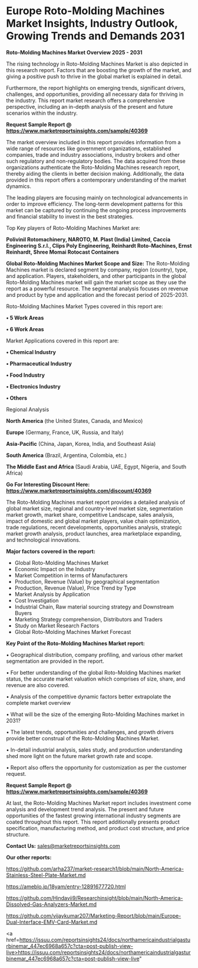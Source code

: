 # Europe Roto-Molding Machines Market Insights, Industry Outlook, Growing Trends and Demands 2031

<Strong> Roto-Molding Machines Market Overview 2025 - 2031</strong>

The rising technology in Roto-Molding Machines Market is also depicted in this research report. Factors that are boosting the growth of the market, and giving a positive push to thrive in the global market is explained in detail.

Furthermore, the report highlights on emerging trends, significant drivers, challenges, and opportunities, providing all necessary data for thriving in the industry. This report market research offers a comprehensive perspective, including an in-depth analysis of the present and future scenarios within the industry.

<strong>Request Sample Report @ <a href=https://www.marketreportsinsights.com/sample/40369>https://www.marketreportsinsights.com/sample/40369</a></strong>

The market overview included in this report provides information from a wide range of resources like government organizations, established companies, trade and industry associations, industry brokers and other such regulatory and non-regulatory bodies. The data acquired from these organizations authenticate the Roto-Molding Machines research report, thereby aiding the clients in better decision making. Additionally, the data provided in this report offers a contemporary understanding of the market dynamics.

The leading players are focusing mainly on technological advancements in order to improve efficiency. The long-term development patterns for this market can be captured by continuing the ongoing process improvements and financial stability to invest in the best strategies.

Top Key players of Roto-Molding Machines Market are:

<strong>Polivinil Rotomachinery, NAROTO, M. Plast (India) Limited, Caccia Engineering S.r.l., Clips Poly Engineering, Reinhardt Roto-Machines, Ernst Reinhardt, Shree Momai Rotocast Containers</strong>

<strong><b>Global Roto-Molding Machines Market Scope and Size:</b></strong>
The Roto-Molding Machines market is declared segment by company, region (country), type, and application. Players, stakeholders, and other participants in the global Roto-Molding Machines market will gain the market scope as they use the report as a powerful resource. The segmental analysis focuses on revenue and product by type and application and the forecast period of 2025-2031.

Roto-Molding Machines Market Types covered in this report are:

<strong>•  5 Work Areas

•  6 Work Areas</strong>

Market Applications covered in this report are:

<strong>•  Chemical Industry

•  Pharmaceutical Industry

•  Food Industry

•  Electronics Industry

•  Others</strong> 

Regional Analysis

<strong>North America</strong> (the United States, Canada, and Mexico)

<strong>Europe</strong> (Germany, France, UK, Russia, and Italy)

<strong>Asia-Pacific</strong> (China, Japan, Korea, India, and Southeast Asia)

<strong>South America</strong> (Brazil, Argentina, Colombia, etc.)

<strong>The Middle East and Africa</strong> (Saudi Arabia, UAE, Egypt, Nigeria, and South Africa)

<strong>Go For Interesting Discount Here: <a href=https://www.marketreportsinsights.com/discount/40369>https://www.marketreportsinsights.com/discount/40369</a></strong>

The Roto-Molding Machines market report provides a detailed analysis of global market size, regional and country-level market size, segmentation market growth, market share, competitive Landscape, sales analysis, impact of domestic and global market players, value chain optimization, trade regulations, recent developments, opportunities analysis, strategic market growth analysis, product launches, area marketplace expanding, and technological innovations.

<strong><b>Major factors covered in the report:</b></strong>
<ul>
  <li>Global Roto-Molding Machines Market </li>
  <li>Economic Impact on the Industry</li>
  <li>Market Competition in terms of Manufacturers</li>
  <li>Production, Revenue (Value) by geographical segmentation</li>
  <li>Production, Revenue (Value), Price Trend by Type</li>
  <li>Market Analysis by Application</li>
  <li>Cost Investigation</li>
  <li>Industrial Chain, Raw material sourcing strategy and Downstream Buyers</li>
  <li>Marketing Strategy comprehension, Distributors and Traders</li>
  <li>Study on Market Research Factors</li>
  <li>Global Roto-Molding Machines Market Forecast</li>
</ul>

<strong><b>Key Point of the Roto-Molding Machines Market report:</b></strong>

• Geographical distribution, company profiling, and various other market segmentation are provided in the report.

• For better understanding of the global Roto-Molding Machines market status, the accurate market valuation which comprises of size, share, and revenue are also covered.

• Analysis of the competitive dynamic factors better extrapolate the complete market overview

• What will be the size of the emerging Roto-Molding Machines market in 2031?

• The latest trends, opportunities and challenges, and growth drivers provide better construal of the Roto-Molding Machines Market.

• In-detail industrial analysis, sales study, and production understanding shed more light on the future market growth rate and scope.

• Report also offers the opportunity for customization as per the customer request.

<strong>Request Sample Report @ <a href=https://www.marketreportsinsights.com/sample/40369>https://www.marketreportsinsights.com/sample/40369</a></strong>

At last, the Roto-Molding Machines Market report includes investment come analysis and development trend analysis. The present and future opportunities of the fastest growing international industry segments are coated throughout this report. This report additionally presents product specification, manufacturing method, and product cost structure, and price structure.

<strong>Contact Us:</strong>
sales@marketreportsinsights.com

<strong>Our other reports:</strong>

<a href=https://github.com/arha237/market-research1/blob/main/North-America-Stainless-Steel-Plate-Market.md>https://github.com/arha237/market-research1/blob/main/North-America-Stainless-Steel-Plate-Market.md</a>

<a href=https://ameblo.jp/18yam/entry-12891677720.html>https://ameblo.jp/18yam/entry-12891677720.html</a>

<a href=https://github.com/Hindavii9/Researchinsight/blob/main/North-America-Dissolved-Gas-Analyzers-Market.md>https://github.com/Hindavii9/Researchinsight/blob/main/North-America-Dissolved-Gas-Analyzers-Market.md</a>

<a href=https://github.com/vijaykumar207/Marketing-Report/blob/main/Europe-Dual-Interface-EMV-Card-Market.md>https://github.com/vijaykumar207/Marketing-Report/blob/main/Europe-Dual-Interface-EMV-Card-Market.md</a>

<a href=https://issuu.com/reportsinsights24/docs/northamericaindustrialgasturbinemar_447ec6968a657c?cta=post-publish-view-live>https://issuu.com/reportsinsights24/docs/northamericaindustrialgasturbinemar_447ec6968a657c?cta=post-publish-view-live</a>"
